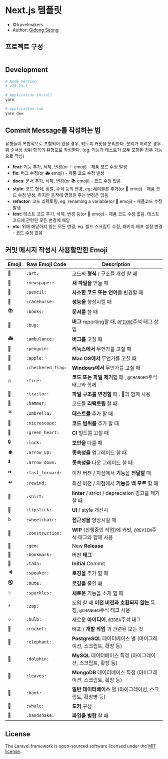 # Next.js 템플릿

- &copy;travelmakers
- Author: [Gidong Seong](https://github.com/sgd122)

## 프로젝트 구성

```bash
```

## Development

```bash
# Node Version
# v16.15.1

# Application install
yarn

# Application run
yarn dev
```

## Commit Message를 작성하는 법

유형들이 복합적으로 포함되어 있을 경우, 되도록 커밋을 분리한다. 분리가 어려운 경우 위 순서상 상위 항목의 유형으로 작성한다. (eg. 기능과 테스트가 모두 포함된 경우 기능으로 작성)

- **feat**: 기능 추가, 삭제, 변경(or ✨ emoji) - 제품 코드 수정 발생
- **fix**: 버그 수정(or 🚑 emoji) - 제품 코드 수정 발생
- **docs**: 문서 추가, 삭제, 변경(or 📚 emoji) - 코드 수정 없음
- **style**: 코드 형식, 정렬, 주석 등의 변경, eg; 세미콜론 추가(or 🎨 emoji) - 제품 코드 수정 발생, 하지만 동작에 영향을 주는 변경은 없음
- **refactor**: 코드 리펙토링, eg. renaming a variable(or 🚜 emoji) - 제품코드 수정 발생
- **test**: 테스트 코드 추가, 삭제, 변경 등(or 🔬 emoji) - 제품 코드 수정 없음. 테스트 코드에 관련된 모든 변경에 해당
- **etc**: 위에 해당하지 않는 모든 변경, eg. 빌드 스크립트 수정, 패키지 배포 설정 변경 - 코드 수정 없음

## 커밋 메시지 작성시 사용할만한 Emoji

| Emoji | Raw Emoji Code     | Description                                                                                                        |
| ----- | ------------------ | ------------------------------------------------------------------------------------------------------------------ |
| 🎨    | `:art:`            | 코드의 **형식** / 구조를 개선 할 때                                                                                |
| 📰    | `:newspaper:`      | **새 파일을** 만들 때                                                                                              |
| 📝    | `:pencil:`         | **사소한 코드 또는 언어**를 변경할 때                                                                              |
| 🐎    | `:racehorse:`      | **성능을** 향상시킬 때                                                                                             |
| 📚    | `:books:`          | **문서를** 쓸 때                                                                                                   |
| 🐛    | `:bug:`            | **버그** reporting할 때, [`@FIXME`](https://github.com/slashsbin/styleguide-todo-grammar#bug-report)주석 태그 삽입 |
| 🚑    | `:ambulance:`      | **버그를** 고칠 때                                                                                                 |
| 🐧    | `:penguin:`        | **리눅스에서** 무언가를 고칠 때                                                                                    |
| 🍎    | `:apple:`          | **Mac OS에서** 무언가를 고칠 때                                                                                    |
| 🏁    | `:checkered_flag:` | **Windows에서** 무언가를 고칠 때                                                                                   |
| 🔥    | `:fire:`           | **코드 또는 파일 제거**할 때 , `@CHANGED`주석 태그와 함께                                                          |
| 🚜    | `:tractor:`        | **파일 구조를 변경할** 때 . 🎨과 함께 사용                                                                         |
| 🔨    | `:hammer:`         | 코드를 **리팩토링** 할 때                                                                                          |
| ☔️   | `:umbrella:`       | **테스트를** 추가 할 때                                                                                            |
| 🔬    | `:microscope:`     | **코드 범위를** 추가 할 때                                                                                         |
| 💚    | `:green_heart:`    | **CI** 빌드를 고칠 때                                                                                              |
| 🔒    | `:lock:`           | **보안을** 다룰 때                                                                                                 |
| ⬆️    | `:arrow_up:`       | **종속성을** 업그레이드 할 때                                                                                      |
| ⬇️    | `:arrow_down:`     | **종속성을** 다운 그레이드 할 때                                                                                   |
| ⏩    | `:fast_forward:`   | 이전 버전 / 지점에서 **기능**을 **전달할** 때                                                                      |
| ⏪    | `:rewind:`         | 최신 버전 / 지점에서 **기능**을 **백 포트** 할 때                                                                  |
| 👕    | `:shirt:`          | **linter** / strict / deprecation 경고를 제거 할 때                                                                |
| 💄    | `:lipstick:`       | **UI** / style 개선시                                                                                              |
| ♿️   | `:wheelchair:`     | **접근성을** 향상시킬 때                                                                                           |
| 🚧    | `:construction:`   | **WIP** (진행중인 작업)에 커밋, `@REVIEW`주석 태그와 함께 사용                                                     |
| 💎    | `:gem:`            | New **Release**                                                                                                    |
| 🔖    | `:bookmark:`       | 버전 **태그**                                                                                                      |
| 🎉    | `:tada:`           | **Initial** Commit                                                                                                 |
| 🔈    | `:speaker:`        | **로깅을** 추가 할 때                                                                                              |
| 🔇    | `:mute:`           | **로깅을** 줄일 때                                                                                                 |
| ✨    | `:sparkles:`       | **새로운** 기능을 소개 할 때                                                                                       |
| ⚡️   | `:zap:`            | 도입 할 때 **이전 버전과 호환되지 않는** 특징, `@CHANGED`주석 태그 사용                                            |
| 💡    | `:bulb:`           | 새로운 **아이디어**, `@IDEA`주석 태그                                                                              |
| 🚀    | `:rocket:`         | 배포 / **개발 작업** 과 관련된 모든 것                                                                             |
| 🐘    | `:elephant:`       | **PostgreSQL** 데이터베이스 별 (마이그레이션, 스크립트, 확장 등)                                                   |
| 🐬    | `:dolphin:`        | **MySQL** 데이터베이스 특정 (마이그레이션, 스크립트, 확장 등)                                                      |
| 🍃    | `:leaves:`         | **MongoDB** 데이터베이스 특정 (마이그레이션, 스크립트, 확장 등)                                                    |
| 🏦    | `:bank:`           | **일반 데이터베이스** 별 (마이그레이션, 스크립트, 확장명 등)                                                       |
| 🐳    | `:whale:`          | **도커** 구성                                                                                                      |
| 🤝    | `:handshake:`      | **파일을 병합** 할 때                                                                                              |

## License

The Laravel framework is open-sourced software licensed under the [MIT license](https://opensource.org/licenses/MIT).
